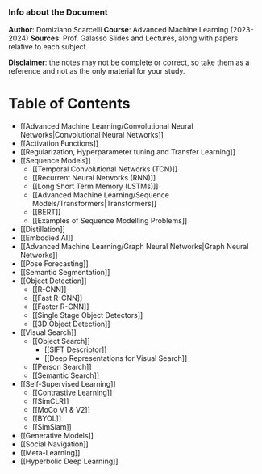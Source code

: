 ### Info about the Document
**Author**: Domiziano Scarcelli
**Course**: Advanced Machine Learning (2023-2024)
**Sources**: Prof. Galasso Slides and Lectures, along with papers relative to each subject.

**Disclaimer**: the notes may not be complete or correct, so take them as a reference and not as the only material for your study.
# Table of Contents
- [[Advanced Machine Learning/Convolutional Neural Networks|Convolutional Neural Networks]]
- [[Activation Functions]]
- [[Regularization, Hyperparameter tuning and Transfer Learning]]
- [[Sequence Models]]
	- [[Temporal Convolutional Networks (TCN)]]
	- [[Recurrent Neural Networks (RNN)]]
	- [[Long Short Term Memory (LSTMs)]]
	- [[Advanced Machine Learning/Sequence Models/Transformers|Transformers]]
	- [[BERT]]
	- [[Examples of Sequence Modelling Problems]]
- [[Distillation]]
- [[Embodied AI]]
- [[Advanced Machine Learning/Graph Neural Networks|Graph Neural Networks]]
- [[Pose Forecasting]]
- [[Semantic Segmentation]]
- [[Object Detection]]
	- [[R-CNN]]
	- [[Fast R-CNN]]
	- [[Faster R-CNN]]
	- [[Single Stage Object Detectors]]
	- [[3D Object Detection]]
- [[Visual Search]]
	- [[Object Search]]
		- [[SIFT Descriptor]]
		- [[Deep Representations for Visual Search]]
	- [[Person Search]]
	- [[Semantic Search]]
- [[Self-Supervised Learning]]
	- [[Contrastive Learning]]
	- [[SimCLR]]
	- [[MoCo V1 & V2]]
	- [[BYOL]]
	- [[SimSiam]]
- [[Generative Models]]
- [[Social Navigation]]
- [[Meta-Learning]]
- [[Hyperbolic Deep Learning]]